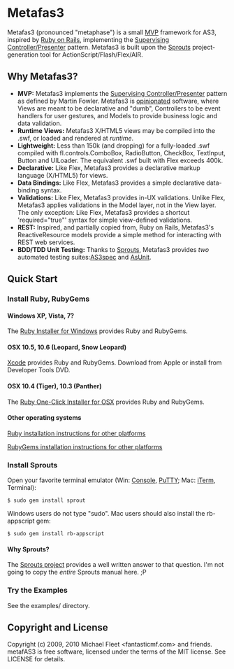 # Metafas3 #

Metafas3 (pronounced "metaphase") is a small [MVP](http://martinfowler.com/eaaDev/uiArchs.html#Model-view-presentermvp) framework for AS3, inspired by [Ruby on Rails](http://rubyonrails.org/), implementing the [Supervising Controller/Presenter](http://martinfowler.com/eaaDev/SupervisingPresenter.html) pattern. Metafas3 is built upon the [Sprouts](http://projectsprouts.org) project-generation tool for ActionScript/Flash/Flex/AIR.

## Why Metafas3? ##

* **MVP:** Metafas3 implements the [Supervising Controller/Presenter](http://martinfowler.com/eaaDev/SupervisingPresenter.html) pattern as defined by Martin Fowler. Metafas3 is [opinionated](http://gettingreal.37signals.com/ch04_Make_Opinionated_Software.php) software, where Views are meant to be declarative and "dumb", Controllers to be event handlers for user gestures, and Models to provide business logic and data validation.
* **Runtime Views:** Metafas3 X/HTML5 views may be compiled into the .swf, or loaded and rendered at *runtime*.
* **Lightweight:** Less than 150k (and dropping) for a fully-loaded .swf compiled with fl.controls.ComboBox, RadioButton, CheckBox, TextInput, Button and UILoader. The equivalent .swf built with Flex exceeds 400k.
* **Declarative:** Like Flex, Metafas3 provides a declarative markup language (X/HTML5) for views.
* **Data Bindings:** Like Flex, Metafas3 provides a simple declarative data-binding syntax.
* **Validations:** Like Flex, Metafas3 provides in-UX validations. Unlike Flex, Metafas3 applies validations in the Model layer, not in the View layer. The only exception: Like Flex, Metafas3 provides a shortcut 'required="true"' syntax for simple view-defined validations.
* **REST:** Inspired, and partially copied from, Ruby on Rails, Metafas3's ReactiveResource models provide a simple method for interacting with REST web services.
* **BDD/TDD Unit Testing:** Thanks to [Sprouts](http://projectsprouts.org), Metafas3 provides *two* automated testing suites:[AS3spec](http://github.com/fantasticmf/as3spec) and [AsUnit](http://github.com/lukebayes/asunit/).

## Quick Start ##

### Install Ruby, RubyGems ###

#### Windows XP, Vista, 7? ####

The [Ruby Installer for Windows](http://rubyinstaller.org/) provides Ruby and RubyGems.

#### OSX 10.5, 10.6 (Leopard, Snow Leopard) ####

[Xcode](http://developer.apple.com/technology/xcode.html) provides Ruby and RubyGems. Download from Apple or install from Developer Tools DVD.

#### OSX 10.4 (Tiger), 10.3 (Panther) ####

The [Ruby One-Click Installer for OSX](http://rubyosx.rubyforge.org/) provides Ruby and RubyGems.

#### Other operating systems ####

[Ruby installation instructions for other platforms](http://www.ruby-lang.org/en/downloads/)

[RubyGems installation instructions for other platforms](http://docs.rubygems.org/read/chapter/3)

### Install Sprouts ###

Open your favorite terminal emulator (Win: [Console](http://console.sourceforge.net), [PuTTY](http://www.chiark.greenend.org.uk/~sgtatham/putty/); Mac:  [iTerm](http://console.sourceforge.net), Terminal):

    $ sudo gem install sprout

Windows users do not type "sudo". Mac users should also install the rb-appscript gem:

    $ sudo gem install rb-appscript

#### Why Sprouts? ####

The [Sprouts project](http://www.projectsprouts.org) provides a well written answer to that question. I'm not going to copy the *entire* Sprouts manual here. ;P

### Try the Examples ###

See the examples/ directory.


## Copyright and License

Copyright (c) 2009, 2010 Michael Fleet <fantasticmf.com> and friends. metafAS3 is free software, licensed under the terms of the MIT license. See LICENSE for details.
